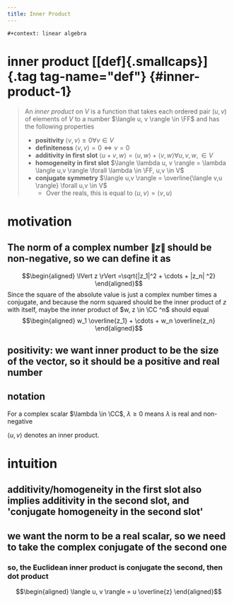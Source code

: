 ```yaml
---
title: Inner Product
---
```


```{=org}
#+context: linear algebra
```
# inner product [[def]{.smallcaps}]{.tag tag-name="def"} {#inner-product-1}

> An *inner product* on $V$ is a function that takes each ordered pair
> $(u, v)$ of elements of $V$ to a number $\langle u, v \rangle \in \FF$
> and has the following properties
>
> -   **positivity** $\langle v, v \rangle \geq  0 \forall v\in V$
> -   **definiteness** $\langle v, v \rangle = 0 \iff v = 0$
> -   **additivity in first slot**
>     $\langle u+v, w \rangle = \langle u, w \rangle + \langle v, w \rangle \forall u, v, w, \in V$
> -   **homogeneity in first slot**
>     $\langle \lambda u, v \rangle = \lambda \langle u,v \rangle \forall \lambda \in \FF, u,v \in  V$
> -   **conjugate symmetry**
>     $\langle u,v \rangle = \overline{\langle v,u \rangle} \forall u,v \in V$
>     -   Over the reals, this is equal to
>         $\langle u,v \rangle = \langle v, u \rangle$

# motivation

## The norm of a complex number $\lVert z \rVert$ should be non-negative, so we can define it as

$$\begin{aligned}
   \lVert z \rVert =\sqrt{|z_1|^2 + \cdots + |z_n| ^2}
   \end{aligned}$$ Since the square of the absolute value is just a
complex number times a conjugate, and because the norm squared should be
the inner product of $z$ with itself, maybe the inner product of
$w, z \in  \CC ^n$ should equal $$\begin{aligned}
   w_1 \overline{z_1} + \cdots + w_n \overline{z_n}
   \end{aligned}$$

## positivity: we want inner product to be the size of the vector, so it should be a positive and real number

## notation

For a complex scalar $\lambda \in \CC$, $\lambda \geq 0$ means $\lambda$
is real and non-negative

$\langle u, v \rangle$ denotes an inner product.

# intuition

## additivity/homogeneity in the first slot also implies additivity in the second slot, and \'conjugate homogeneity in the second slot\'

## we want the norm to be a real scalar, so we need to take the complex conjugate of the second one

### so, the Euclidean inner product is conjugate the second, then dot product

$$\begin{aligned}
    \langle u, v \rangle = u \overline{z}
    \end{aligned}$$
